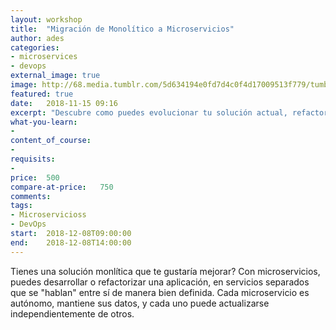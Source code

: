 ```yaml
---
layout: workshop
title:  "Migración de Monolítico a Microservicios"
author: ades
categories: 
- microservices
- devops
external_image: true
image: http://68.media.tumblr.com/5d634194e0fd7d4c0f4d17009513f779/tumblr_ohdc241LHy1teue7jo1_1280.jpg
featured: true
date:   2018-11-15 09:16
excerpt: "Descubre como puedes evolucionar tu solución actual, refactorizarla o complementarla para integrar una arquitectura basada en microservicios"
what-you-learn:
- 
content_of_course:
- 
requisits:
- 
price:  500
compare-at-price:   750
comments: 
tags:
- Microservicioss
- DevOps
start:  2018-12-08T09:00:00
end:    2018-12-08T14:00:00
---
```


Tienes una solución monlítica que te gustaría mejorar? Con microservicios, puedes
desarrollar o refactorizar una aplicación, en servicios separados que se "hablan"
entre sí de manera bien definida. Cada microservicio es autónomo, mantiene
sus datos, y cada uno puede actualizarse independientemente de otros.